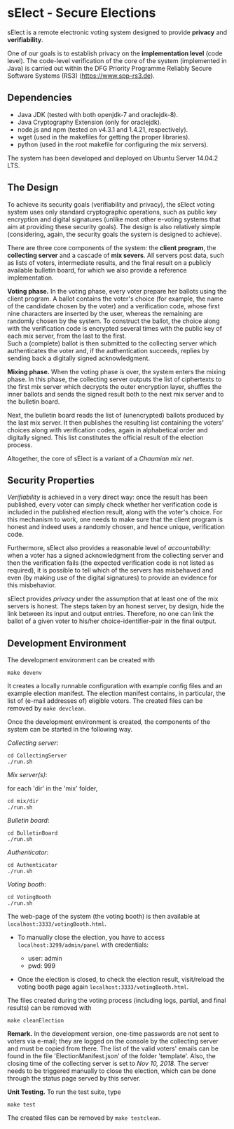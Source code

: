 # sElect - Secure Elections

sElect is a remote electronic voting system designed to provide 
**privacy** and **verifiability**.

One of our goals is to establish privacy on the **implementation level**
(code level). The code-level verification of the core of the system
(implemented in Java) is carried out within the DFG Priority Programme
Reliably Secure Software Systems (RS3) (https://www.spp-rs3.de).

## Dependencies

* Java JDK (tested with both openjdk-7 and oraclejdk-8).
* Java Cryptography Extension (only for oraclejdk).
* node.js and npm (tested on v4.3.1 and 1.4.21, respectively).
* wget (used in the makefiles for getting the proper libraries).
* python (used in the root makefile for configuring the mix servers).

The system has been developed and deployed on Ubuntu Server 14.04.2 LTS.

## The Design

To achieve its security goals (verifiability and privacy), 
the sElect voting system uses only standard cryptographic
operations, such as public key encryption and digital signatures
(unlike most other e-voting systems that aim at providing these security
goals). The design is also relatively simple (considering, again,
the security goals the system is designed to achieve).

There are three core components of the system: the **client
program**, the **collecting server** and a cascade of **mix severs**.
All servers post data, such as lists of voters, intermediate results, and 
the final result on a publicly available bulletin board, 
for which we also provide a reference implementation.

**Voting phase.** In the voting phase, every voter prepare her ballots
using the client program.  A ballot contains the voter's choice (for
example, the name of the candidate chosen by the voter) and a 
verification code, whose first nine characters are inserted by the 
user, whereas the remaining are randomly chosen by the system.
To construct the ballot, the choice along with the verification code 
is encrypted several times with the public key of each mix server, 
from the last to the first.  
Such a (complete) ballot is then submitted to the collecting server which
authenticates the voter and, if the authentication succeeds, replies by
sending back a digitally signed acknowledgment.

**Mixing phase.** When the voting phase is over, the system enters the
mixing phase. In this phase, the collecting server outputs the list of
ciphertexts to the first mix server which decrypts the outer encryption
layer, shuffles the inner ballots and sends the signed result both to
the next mix server and to the bulletin board.


Next, the bulletin board reads the list of (unencrypted) ballots
produced by the last mix server. It then publishes the
resulting list containing the voters' choices along with verification
codes, again in alphabetical order and digitally signed. This
list constitutes the official result of the election process.

Altogether, the core of sElect is a variant of a _Chaumian mix
net_.


## Security Properties

_Verifiability_ is achieved in a very direct way: once the result has
been published, every voter can simply check whether her verification
code is included in the published election result, along with the
voter's choice. For this mechanism to work, one needs to make sure that
the client program is honest and indeed uses a randomly chosen, and
hence unique, verification code.

Furthermore, sElect also provides a
reasonable level of _accountability_: when a voter has a signed
acknowledgment from the collecting server and then the
verification fails (the expected verification code is not listed
as required), it is possible to tell which of the servers has
misbehaved and even (by making use of the digital signatures)
to provide an evidence for this misbehavior.

sElect provides _privacy_ under the assumption that at least one of the
mix servers is honest. The steps taken by an honest server, by design,
hide the link between its input and output entries. Therefore, no one
can link the ballot of a given voter to his/her choice-identifier-pair
in the final output.


## Development Environment

The development environment can be created with

```
make devenv
```

It creates a locally runnable configuration with example config files and 
an example election manifest. The election manifest contains, in particular, the
list of (e-mail addresses of) eligible voters. The created files can be removed by 
`make devclean`. 

Once the development environment is created, the components of the system can 
be started in the following way.

*Collecting server*:
```
cd CollectingServer
./run.sh
```

*Mix server(s)*:

for each 'dir' in the 'mix' folder,
```
cd mix/dir
./run.sh
```

*Bulletin board*:
```
cd BulletinBoard
./run.sh
```

*Authenticator*:
```
cd Authenticator
./run.sh
```

*Voting booth*:
```
cd VotingBooth
./run.sh
```

The web-page of the system (the voting booth) is then available at `localhost:3333/votingBooth.html`.

- To manually close the election, you have to access `localhost:3299/admin/panel` with credentials:
	* user: admin
	* pwd: 999

- Once the election is closed, to check the election result, visit/reload the voting booth page again `localhost:3333/votingBooth.html`.


The files created during the voting process (including logs, partial,
and final results) can be removed with
```
make cleanElection
```

**Remark.**
In the development version, one-time passwords are not sent
to voters via e-mail; they are logged on the console by the collecting
server and must be copied from there.  The list of the valid voters'
emails can be found in the file 'ElectionManifest.json' of the folder
'template'.  Also, the closing time of the collecting server is set to
_Nov 10, 2018_.  The server needs to be triggered manually to close the
election, which can be done through the status page served by this
server.

**Unit Testing.**
To run the test suite, type
```
make test
```
The created files can be removed by `make testclean`.
